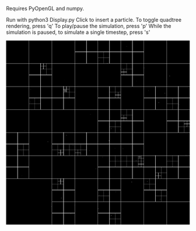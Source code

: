 Requires PyOpenGL and numpy.

Run with python3 Display.py
Click to insert a particle.
To toggle quadtree rendering, press 'q'
To play/pause the simulation, press 'p'
While the simulation is paused, to simulate a single timestep, press 's'

![Screenshot](screenshot.png)
